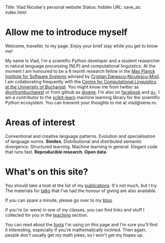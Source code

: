 Title: Vlad Niculae's  personal website
Status: hidden
URL: 
save_as: index.html

# Allow me to introduce myself
Welcome, traveller, to my page. Enjoy your brief stay while you get to
know me!

My name is Vlad, I'm a scientific Python developer and a student researcher
in natural language processing (NLP) and computational linguistics.  At the moment I am honoured to be a 6 month
research fellow in the [Max Planck Institute for Software
Systems](http://mpi-sws.org) advised by [Cristian
Danescu-Niculescu-Mizil](http://mpi-sws.org/~cristian/).  I am collaborating
frequently with the [Centre for Computational Linguistics at the University of
Bucharest](http://nlp.unibuc.ro/). You might know me from twitter as
[@vnfrombucharest](https://www.twitter.com/vnfrombucharest) or from github as
[@vene](https://www.github.com/vene). I'm also on
[facebook](https://www.facebook.com/vlad.niculae) and
[g+](http://gplus.to/vladn). I am a contributor to the
[scikit-learn](http://scikit-learn.org) machine learning library for the
scientific Python ecosystem. You can transmit your thoughts to me at vlad<span
style="display:none">hunter2</span>@vene.ro.

# Areas of interest 

Conventional and creative language patterns.  Evolution and specialisation of
language norms. **Similes**. Distributional and distributed semantic divergence.
Structured learning. Machine learning in general.
Elegant code that runs fast. **Reproducible research**. **Open data**.

# What's on this site?

You should take a look at the list of my [publications](papers.html). It's not
much, but I try. The materials for [talks](talks.html) that I've had the honour
of giving are also available.

If you can spare a minute, please go over to my [blog](blog/index.html).

If you're (or were) in one of my classes, you can find links and stuff I
collected for you in the [teaching](teaching.html) section.

You can read about the [fonts](fonts.html) I'm using on this page and I'm sure
you'll find it interesting, especially if you're mathematically inclined. Then
again, people don't usually get my math jokes, so I won't get my hopes up.
